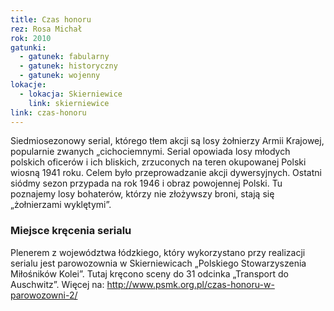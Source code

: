 ```yaml
---
title: Czas honoru
rez: Rosa Michał
rok: 2010
gatunki:
  - gatunek: fabularny
  - gatunek: historyczny
  - gatunek: wojenny
lokacje:
  - lokacja: Skierniewice
    link: skierniewice
link: czas-honoru
---
```


Siedmiosezonowy serial, którego tłem akcji są losy żołnierzy Armii Krajowej, popularnie zwanych „cichociemnymi. Serial opowiada losy młodych polskich oficerów i ich bliskich,  zrzuconych na teren okupowanej Polski wiosną 1941 roku. Celem było przeprowadzanie akcji dywersyjnych. Ostatni siódmy sezon przypada na rok 1946 i obraz powojennej Polski. Tu poznajemy losy bohaterów, którzy nie złożywszy broni, stają się „żołnierzami wyklętymi”.

### Miejsce kręcenia serialu

Plenerem z województwa łódzkiego, który wykorzystano przy realizacji serialu jest parowozownia w Skierniewicach „Polskiego Stowarzyszenia Miłośników Kolei”. Tutaj kręcono sceny do 31 odcinka „Transport do Auschwitz”. Więcej na: http://www.psmk.org.pl/czas-honoru-w-parowozowni-2/
